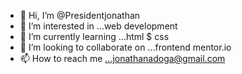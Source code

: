 - 👋 Hi, I’m @Presidentjonathan
- 👀 I’m interested in ...web development
- 🌱 I’m currently learning ...html $ css
- 💞️ I’m looking to collaborate on ...frontend mentor.io
- 📫 How to reach me ...jonathanadoga@gmail.com

<!---
Presidentjonathan/Presidentjonathan is a ✨ special ✨ repository because its `README.md` (this file) appears on your GitHub profile.
You can click the Preview link to take a look at your changes.
--->
